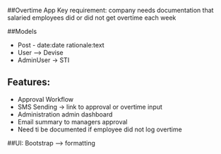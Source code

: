 ##Overtime App
    Key requirement: company needs documentation that salaried employees did or did not get overtime each week

##Models
- Post - date:date rationale:text
- User --> Devise
- AdminUser -> STI

## Features:
- Approval Workflow
- SMS Sending -> link to approval or overtime input
- Administration admin dashboard
- Email summary to managers approval
- Need ti be documented if employee did not log overtime

##UI:
Bootstrap --> formatting
